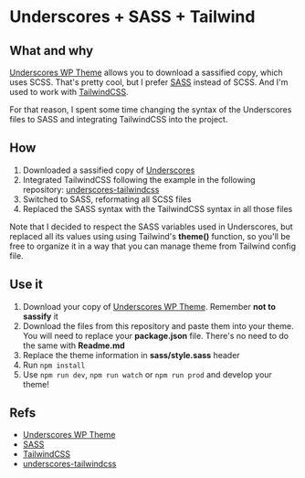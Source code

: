 # Underscores + SASS + Tailwind

## What and why
[Underscores WP Theme](https://underscores.me/) allows you to download a sassified copy, which uses SCSS. That's pretty cool, but I prefer [SASS](https://sass-lang.com/) instead of SCSS. And I'm used to work with [TailwindCSS](https://tailwindcss.com/). 

For that reason, I spent some time changing the syntax of the Underscores files to SASS and integrating TailwindCSS into the project.

## How
1. Downloaded a sassified copy of [Underscores](https://underscores.me/)
2. Integrated TailwindCSS following the example in the following repository: [underscores-tailwindcss](https://github.com/WyattCast44/underscores-tailwindcss)
3. Switched to SASS, reformating all SCSS files
4. Replaced the SASS syntax with the TailwindCSS syntax in all those files

Note that I decided to respect the SASS variables used in Underscores, but replaced all its values using using Tailwind's **theme()** function, so you'll be free to organize it in a way that you can manage theme from Tailwind config file.

## Use it
1. Download your copy of [Underscores WP Theme](https://underscores.me/). Remember **not to sassify** it
2. Download the files from this repository and paste them into your theme. You will need to replace your **package.json** file. There's no need to do the same with **Readme.md**
3. Replace the theme information in **sass/style.sass** header
4. Run `npm install`
5. Use `npm run dev`, `npm run watch` or `npm run prod` and develop your theme!

## Refs
- [Underscores WP Theme](https://underscores.me/)
- [SASS](https://sass-lang.com/)
- [TailwindCSS](https://tailwindcss.com/)
- [underscores-tailwindcss](https://github.com/WyattCast44/underscores-tailwindcss)